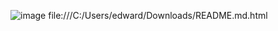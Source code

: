 ![image](https://user-images.githubusercontent.com/96431113/148043077-6cd64823-b8f1-42cb-8046-bfc9345e8275.jpg)
file:///C:/Users/edward/Downloads/README.md.html
